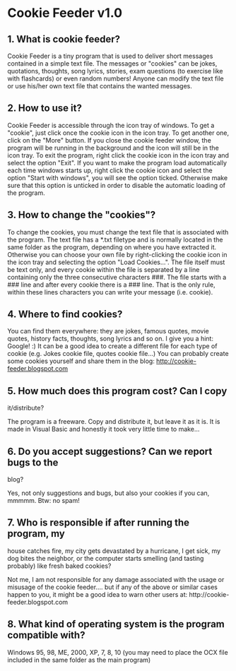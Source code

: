 # Cookie Feeder v1.0

## 1. What is cookie feeder?

Cookie Feeder is a tiny program that is used to deliver short 
messages contained in a simple text file. The messages or 
"cookies" can be jokes, quotations, thoughts, song lyrics, 
stories, exam questions (to exercise like with flashcards) or 
even random numbers! Anyone can modify the text file or 
use his/her own text file that contains the wanted 
messages. 


## 2. How to use it?

Cookie Feeder is accessible through the icon tray of 
windows. To get a "cookie", just click once the cookie icon 
in the icon tray. To get another one, click on the "More" 
button. If you close the cookie feeder window, the program 
will be running in the background and the icon will still be in 
the icon tray. To exit the program, right click the cookie icon 
in the icon tray and select the option "Exit". If you want to 
make the program load automatically each time windows 
starts up, right click the cookie icon and select the option 
"Start with windows", you will see the option ticked. 
Otherwise make sure that this option is unticked in order to 
disable the automatic loading of the program. 


## 3. How to change the "cookies"?

To change the cookies, you must change the text file that is 
associated with the program. The text file has a *.txt filetype 
and is normally located in the same folder as the program, 
depending on where you have extracted it. Otherwise you 
can choose your own file by right-clicking the cookie icon in 
the icon tray and selecting the option "Load Cookies...". 
The file itself must be text only, and every cookie within the 
file is separated by a line containing only the three 
consecutive characters ###. The file starts with a ### line 
and after every cookie there is a ### line. That is the only 
rule, within these lines characters you can write your 
message 
(i.e. cookie). 


## 4. Where to find cookies?

You can find them everywhere: they are jokes, famous 
quotes, movie quotes, history facts, thoughts, song lyrics 
and so on. I give you a hint: Google! :) It can be a good 
idea to create a different file for each type of cookie (e.g. 
Jokes cookie file, quotes cookie file...) You can probably 
create some cookies yourself and share them in the blog: 
http://cookie-feeder.blogspot.com


## 5. How much does this program cost? Can I copy 
it/distribute?

The program is a freeware. Copy and distribute it, but leave 
it as it is. It is made in Visual Basic and honestly it took very 
little time to make...


## 6. Do you accept suggestions? Can we report bugs to the 
blog?

Yes, not only suggestions and bugs, but also your cookies if 
you can, mmmmm. Btw: no spam!


## 7. Who is responsible if after running the program, my 
house catches fire, my city gets devastated by a hurricane, 
I get sick, my dog bites the neighbor, or the computer starts 
smelling (and tasting probably) like fresh baked cookies?

Not me, I am not responsible for any damage associated 
with the usage or misusage of the cookie feeder.... but if 
any of the above or similar cases happen to you, it might be 
a good idea to warn other users at: http://cookie-
feeder.blogspot.com


## 8. What kind of operating system is the program compatible with?

Windows 95, 98, ME, 2000, XP, 7, 8, 10 (you may need to place the OCX file included in the same folder as the main program)
